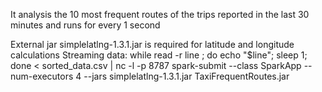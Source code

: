 It analysis the 10 most frequent routes of the trips reported in the last 30 minutes and runs for every 1 second

External jar simplelatlng-1.3.1.jar is required for latitude and longitude calculations
Streaming data: while read -r line ; do echo "$line"; sleep 1; done < sorted_data.csv | nc -l -p 8787
spark-submit --class SparkApp --num-executors 4 --jars simplelatlng-1.3.1.jar TaxiFrequentRoutes.jar
